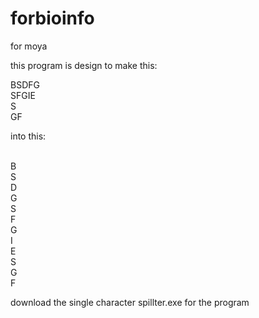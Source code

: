 # forbioinfo
for moya

this program is design to make this:

BSDFG
<br>SFGIE
<br>S
<br>GF

into this:

<br>B
<br>S
<br>D
<br>G
<br>S
<br>F
<br>G
<br>I
<br>E
<br>S
<br>G
<br>F

download the single character spillter.exe for the program
